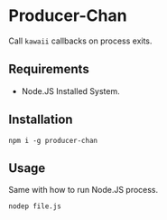 # Producer-Chan

Call `kawaii` callbacks on process exits.

## Requirements

- Node.JS Installed System.

## Installation

```
npm i -g producer-chan
```

## Usage

Same with how to run Node.JS process.

```
nodep file.js
```
